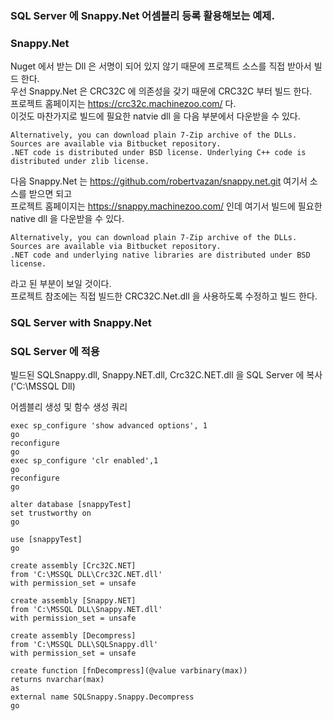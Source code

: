 ### SQL Server 에 Snappy.Net 어셈블리 등록 활용해보는 예제.

### Snappy.Net
Nuget 에서 받는 Dll 은 서명이 되어 있지 않기 때문에 프로젝트 소스를 직접 받아서 빌드 한다.  
우선 Snappy.Net 은 CRC32C 에 의존성을 갖기 때문에 CRC32C 부터 빌드 한다.  
프로젝트 홈페이지는 https://crc32c.machinezoo.com/  다.  
이것도 마찬가지로 빌드에 필요한 natvie dll 을 다음 부분에서 다운받을 수 있다.  
```
Alternatively, you can download plain 7-Zip archive of the DLLs. 
Sources are available via Bitbucket repository. 
.NET code is distributed under BSD license. Underlying C++ code is distributed under zlib license.
```

다음 Snappy.Net 는 https://github.com/robertvazan/snappy.net.git  여기서 소스를 받으면 되고  
프로젝트 홈페이지는 https://snappy.machinezoo.com/ 인데 여기서 빌드에 필요한 native dll 을 다운받을 수 있다.  
```
Alternatively, you can download plain 7-Zip archive of the DLLs. 
Sources are available via Bitbucket repository. 
.NET code and underlying native libraries are distributed under BSD license.
```
라고 된 부분이 보일 것이다.  
프로젝트 참조에는 직접 빌드한 CRC32C.Net.dll 을 사용하도록 수정하고 빌드 한다.  

### SQL Server with Snappy.Net


### SQL Server 에 적용
빌드된 SQLSnappy.dll, Snappy.NET.dll, Crc32C.NET.dll 을 SQL Server 에 복사 ('C:\MSSQL Dll)  
  
어셈블리 생성 및 함수 생성 쿼리
```
exec sp_configure 'show advanced options', 1
go
reconfigure
go
exec sp_configure 'clr enabled',1
go
reconfigure
go

alter database [snappyTest]
set trustworthy on
go

use [snappyTest]
go

create assembly [Crc32C.NET]
from 'C:\MSSQL DLL\Crc32C.NET.dll'
with permission_set = unsafe

create assembly [Snappy.NET]
from 'C:\MSSQL DLL\Snappy.NET.dll'
with permission_set = unsafe

create assembly [Decompress]
from 'C:\MSSQL DLL\SQLSnappy.dll'
with permission_set = unsafe

create function [fnDecompress](@value varbinary(max))
returns nvarchar(max)
as
external name SQLSnappy.Snappy.Decompress
go
```

